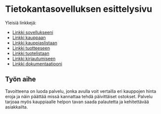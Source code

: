 # Tietokantasovelluksen esittelysivu

Yleisiä linkkejä:

* [Linkki sovellukseeni](http://ollivaan.users.cs.helsinki.fi/kauppakassi)
* [Linkki kauppaan](http://ollivaan.users.cs.helsinki.fi/kauppakassi/grocery/1)
* [Linkki kauppiaslistaan](http://ollivaan.users.cs.helsinki.fi/kauppakassi/products)
* [Linkki tuotteeseen](http://ollivaan.users.cs.helsinki.fi/kauppakassi/product/1)
* [Linkki tuotelistaan](http://ollivaan.users.cs.helsinki.fi/kauppakassi/products)
* [Linkki kirjautumiseen](http://ollivaan.users.cs.helsinki.fi/kauppakassi/login)
* [Linkki dokumentaatiooni](https://github.com/ollivaan/Tsoha-Bootstrap/blob/master/doc/dokumentaatio.pdf)

## Työn aihe

Tavoitteena on luoda palvelu, jonka avulla voit vertailla eri kauppojen hinta eroja ja näin päättää missä kannattaa
tehdä päivittäiset ostokset. Palvelu tarjoaa myös kauppiaalle helpon tavan saada palautetta ja kehitettävää asiakkailta.
